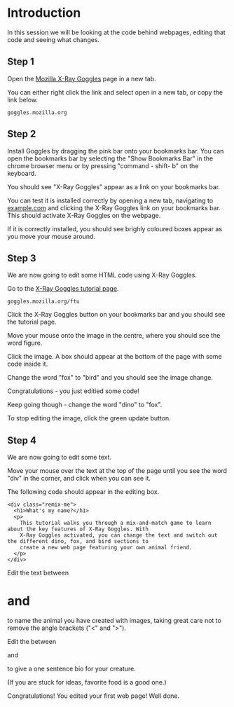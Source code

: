 # Introduction

In this session we will be looking at the code behind webpages, editing that code and seeing what changes. 

## Step 1

Open the [Mozilla X-Ray Goggles](https://goggles.mozilla.org) page in a new tab.

You can either right click the link and select open in a new tab, or copy the link below. 

```
goggles.mozilla.org
```

## Step 2 

Install Goggles by dragging the pink bar onto your bookmarks bar. You can open the bookmarks bar by selecting the 
"Show Bookmarks Bar" in the chrome browser menu or by pressing "command - shift- b" on the keyboard.

You should see "X-Ray Goggles" appear as a link on your bookmarks bar.

You can test it is installed correctly by opening a new tab, navigating to [example.com](example.com) and clicking the 
X-Ray Goggles link on your bookmarks bar. This should activate X-Ray Goggles on the webpage. 

If it is correctly installed, you should see brighly coloured boxes appear as you move your mouse around.

## Step 3 

We are now going to edit some HTML code using X-Ray Goggles. 

Go to the [X-Ray Goggles tutorial page](https://goggles.mozilla.org/ftu).

```
goggles.mozilla.org/ftu
```

Click the X-Ray Goggles button on your bookmarks bar and you should see the tutorial page. 

Move your mouse onto the image in the centre, where you should see the word figure. 

Click the image. A box should appear at the bottom of the page with some code inside it. 

Change the word "fox" to "bird" and you should see the image change.

Congratulations - you just editied some code! 

Keep going though - change the word "dino" to "fox".

To stop editing the image, click the green update button.

## Step 4 

We are now going to edit some text. 

Move your mouse over the text at the top of the page until you see the word "div" in the corner, and click when you can see it. 

The following code should appear in the editing box. 

```
<div class="remix-me">
  <h1>What's my name?</h1>
  <p>
    This tutorial walks you through a mix-and-match game to learn about the key features of X-Ray Goggles. With
    X-Ray Goggles activated, you can change the text and switch out the different dino, fox, and bird sections to
    create a new web page featuring your own animal friend.
  </p>
</div>
```

Edit the text between <h1> and </h1> to name the animal you have created with images, taking great care not to remove the angle brackets ("<" and ">").

Edit the between <p> and </p> to give a one sentence bio for your creature.

(If you are stuck for ideas, favorite food is a good one.) 

Congratulations! You edited your first web page! Well done.

